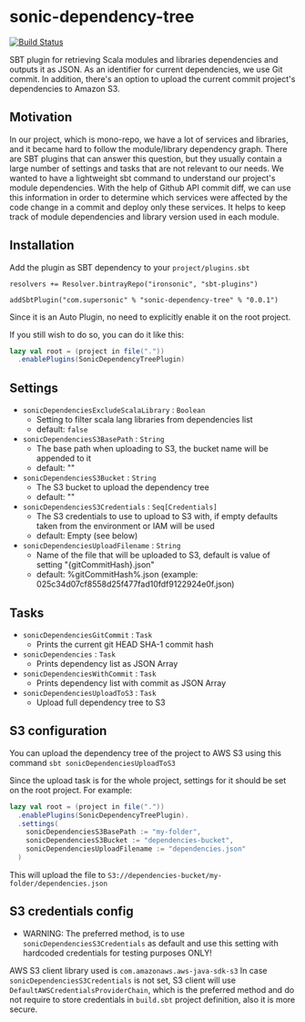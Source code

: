 # sonic-dependency-tree

[![Build Status](https://travis-ci.org/SupersonicAds/sonic-dependency-tree.svg?branch=master)](https://travis-ci.org/SupersonicAds/sonic-dependency-tree)

SBT plugin for retrieving Scala modules and libraries dependencies and outputs it as JSON. As an identifier for current dependencies, we use Git commit.
In addition, there's an option to upload the current commit project's dependencies to Amazon S3.

## Motivation
In our project, which is mono-repo, we have a lot of services and libraries, and it became hard to follow the module/library dependency graph. There are SBT plugins that can answer this question, but they usually contain a large number of settings and tasks that are not relevant to our needs.
We wanted to have a lightweight sbt command to understand our project's module dependencies.
With the help of Github API commit diff, we can use this information in order to determine which services were affected by the code change in a commit and deploy only these services.
It helps to keep track of module dependencies and library version used in each module.

## Installation
Add the plugin as SBT dependency to your `project/plugins.sbt`

```
resolvers += Resolver.bintrayRepo("ironsonic", "sbt-plugins")

addSbtPlugin("com.supersonic" % "sonic-dependency-tree" % "0.0.1")
```

Since it is an Auto Plugin, no need to explicitly enable it on the root project.

If you still wish to do so, you can do it like this:
``` scala
lazy val root = (project in file("."))
  .enablePlugins(SonicDependencyTreePlugin)
```

## Settings

- `sonicDependenciesExcludeScalaLibrary` : `Boolean`
    - Setting to filter scala lang libraries from dependencies list
    - default: `false`
- `sonicDependenciesS3BasePath` : `String`
    - The base path when uploading to S3, the bucket name will be appended to it
    - default: ""
- `sonicDependenciesS3Bucket` : `String` 
    - The S3 bucket to upload the dependency tree
    - default: ""
- `sonicDependenciesS3Credentials` : `Seq[Credentials]`
    - The S3 credentials to use to upload to S3 with, if empty defaults taken from the environment or IAM will be used
    - default: Empty (see below)
- `sonicDependenciesUploadFilename` : `String` 
    - Name of the file that will be uploaded to S3, default is value of setting \"{gitCommitHash}.json\"
    - default: %gitCommitHash%.json (example: 025c34d07cf8558d25f477fad10fdf9122924e0f.json)

## Tasks
- `sonicDependenciesGitCommit` : `Task` 
    - Prints the current git HEAD SHA-1 commit hash
- `sonicDependencies` : `Task` 
    - Prints dependency list as JSON Array
- `sonicDependenciesWithCommit` : `Task` 
    - Prints dependency list with commit as JSON Array
- `sonicDependenciesUploadToS3` : `Task` 
    - Upload full dependency tree to S3


## S3 configuration
You can upload the dependency tree of the project to AWS S3 using this command `sbt sonicDependenciesUploadToS3`

Since the upload task is for the whole project, settings for it should be set on the root project.
For example:
``` scala
lazy val root = (project in file("."))
  .enablePlugins(SonicDependencyTreePlugin).
  .settings(
    sonicDependenciesS3BasePath := "my-folder",
    sonicDependenciesS3Bucket := "dependencies-bucket",
    sonicDependenciesUploadFilename := "dependencies.json"
  )
```
This will upload the file to `S3://dependencies-bucket/my-folder/dependencies.json`

## S3 credentials config

- WARNING: The preferred method, is to use `sonicDependenciesS3Credentials` as default and use this setting with hardcoded credentials for testing purposes ONLY!

AWS S3 client library used is `com.amazonaws.aws-java-sdk-s3`
In case `sonicDependenciesS3Credentials` is not set, S3 client will use  `DefaultAWSCredentialsProviderChain`, which is the preferred method and do not require to store credentials in `build.sbt` project definition, also it is more secure.
